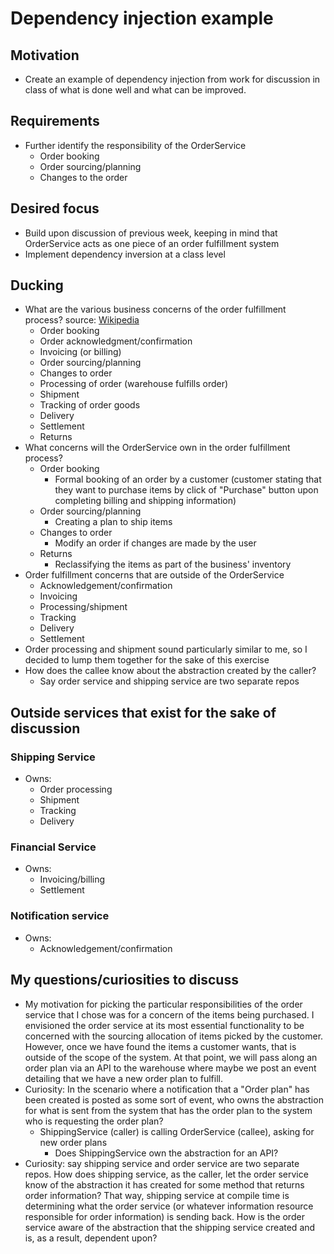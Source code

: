# Dependency injection example

## Motivation
- Create an example of dependency injection from work for discussion in class of what is done well and what can be improved.

## Requirements
- Further identify the responsibility of the OrderService
    - Order booking
    - Order sourcing/planning
    - Changes to the order

## Desired focus
- Build upon discussion of previous week, keeping in mind that OrderService acts as one piece of an order fulfillment system
- Implement dependency inversion at a class level

## Ducking
- What are the various business concerns of the order fulfillment process? source: [Wikipedia](https://en.wikipedia.org/wiki/Order_fulfillment)
    - Order booking
    - Order acknowledgment/confirmation
    - Invoicing (or billing)
    - Order sourcing/planning
    - Changes to order
    - Processing of order (warehouse fulfills order)
    - Shipment
    - Tracking of order goods
    - Delivery
    - Settlement
    - Returns
- What concerns will the OrderService own in the order fulfillment process?
    - Order booking
        - Formal booking of an order by a customer (customer stating that they want to purchase items by click of "Purchase" button upon completing billing and shipping information)
    - Order sourcing/planning
        - Creating a plan to ship items
    - Changes to order
        - Modify an order if changes are made by the user
    - Returns
        - Reclassifying the items as part of the business' inventory
- Order fulfillment concerns that are outside of the OrderService
    - Acknowledgement/confirmation
    - Invoicing
    - Processing/shipment
    - Tracking
    - Delivery
    - Settlement
- Order processing and shipment sound particularly similar to me, so I decided to lump them together for the sake of this exercise
- How does the callee know about the abstraction created by the caller?
    - Say order service and shipping service are two separate repos

## Outside services that exist for the sake of discussion
### Shipping Service
- Owns:
    - Order processing
    - Shipment
    - Tracking
    - Delivery
### Financial Service
- Owns:
    - Invoicing/billing
    - Settlement
### Notification service
- Owns:
    - Acknowledgement/confirmation

## My questions/curiosities to discuss
- My motivation for picking the particular responsibilities of the order service that I chose was for a concern of the items being purchased. I envisioned the order service at its most essential functionality to be concerned with the sourcing allocation of items picked by the customer. However, once we have found the items a customer wants, that is outside of the scope of the system. At that point, we will pass along an order plan via an API to the warehouse where maybe we post an event detailing that we have a new order plan to fulfill.
- Curiosity: In the scenario where a notification that a "Order plan" has been created is posted as some sort of event, who owns the abstraction for what is sent from the system that has the order plan to the system who is requesting the order plan?
    - ShippingService (caller) is calling OrderService (callee), asking for new order plans
        - Does ShippingService own the abstraction for an API?
- Curiosity: say shipping service and order service are two separate repos. How does shipping service, as the caller, let the order service know of the abstraction it has created for some method that returns order information? That way, shipping service at compile time is determining what the order service (or whatever information resource responsible for order information) is sending back. How is the order service aware of the abstraction that the shipping service created and is, as a result, dependent upon?